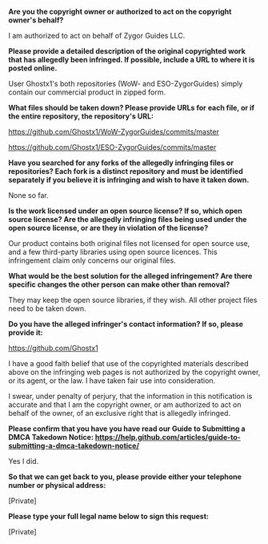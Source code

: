 **Are you the copyright owner or authorized to act on the copyright owner's behalf?**

I am authorized to act on behalf of Zygor Guides LLC.

**Please provide a detailed description of the original copyrighted work that has allegedly been infringed. If possible, include a URL to where it is posted online.**

User Ghostx1's both repositories (WoW- and ESO-ZygorGuides) simply contain our commercial product in zipped form.

**What files should be taken down? Please provide URLs for each file, or if the entire repository, the repository's URL:**

https://github.com/Ghostx1/WoW-ZygorGuides/commits/master

https://github.com/Ghostx1/ESO-ZygorGuides/commits/master

**Have you searched for any forks of the allegedly infringing files or repositories? Each fork is a distinct repository and must be identified separately if you believe it is infringing and wish to have it taken down.**

None so far.

**Is the work licensed under an open source license? If so, which open source license? Are the allegedly infringing files being used under the open source license, or are they in violation of the license?**

Our product contains both original files not licensed for open source use, and a few third-party libraries using open source licences. This infringement claim only concerns our original files.

**What would be the best solution for the alleged infringement? Are there specific changes the other person can make other than removal?**

They may keep the open source libraries, if they wish. All other project files need to be taken down.

**Do you have the alleged infringer's contact information? If so, please provide it:**

https://github.com/Ghostx1

I have a good faith belief that use of the copyrighted materials described above on the infringing web pages is not authorized by the copyright owner, or its agent, or the law. I have taken fair use into consideration.

I swear, under penalty of perjury, that the information in this notification is accurate and that I am the copyright owner, or am authorized to act on behalf of the owner, of an exclusive right that is allegedly infringed.

**Please confirm that you have you have read our Guide to Submitting a DMCA Takedown Notice: https://help.github.com/articles/guide-to-submitting-a-dmca-takedown-notice/**

Yes I did.

**So that we can get back to you, please provide either your telephone number or physical address:**

[Private]

**Please type your full legal name below to sign this request:**

[Private]
